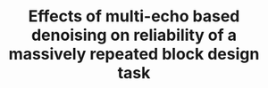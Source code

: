 ---
title: "Effects of multi-echo based denoising on reliability of a massively repeated block design task"
project_id: multi_echo
conf_date: 2015-07-01
conference_id: "OHBM_2015"
presenters:
   - ben_gutierrez
   - daniel_handwerker
   - javier_gonzalez-castillo
   - peter_bandettini
   - laura_buchanan
summary: ""
file: /assets/presentations/3931_gutierrez.pdf
filename: 3931_gutierrez.pdf
layout: presentation
---